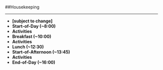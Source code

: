 <!-- .slide: data-background="resources/footer.svg" data-background-size="contain" data-background-position="bottom"  -->

##Housekeeping
- - -
* **[subject to change]** <!-- .element: style="color:maroon" -->
* **Start-of-Day (~8:00)** <!-- .element: class="fragment"; style="color:navy" -->
* **Activities** <!-- .element: class="fragment"; style="color:maroon" -->
* **Breakfast (~10:00)** <!-- .element: class="fragment"; style="color:maroon" -->
* **Activities** <!-- .element: class="fragment"; style="color:maroon" -->
* **Lunch (~12:30)** <!-- .element: class="fragment"; style="color:navy" -->
* **Start-of-Afternoon (~13:45)** <!-- .element: class="fragment"; style="color:maroon" -->
* **Activities** <!-- .element: class="fragment"; style="color:maroon" -->
* **End-of-Day (~16:00)** <!-- .element: class="fragment"; style="color:navy" -->
<br/>
<br/>
<br/>
<br/>
<br/>
<br/>
<br/>
<br/>
<br/>
<br/>
<br/>
<br/>
<br/>
<br/>
<br/>
<br/>
<br/>
<br/>
<br/>
<br/>
<br/>
<br/>
<br/>
<br/>
<br/>
<br/>
<br/>
<br/>
<aside class="notes">
</aside>

